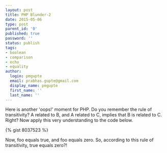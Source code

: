 ```yaml
---
layout: post
title: PHP Blunder-2
date: 2015-05-06
type: post
parent_id: '0'
published: true
password: ''
status: publish
tags:
- boolean
- comparison
- echo
- equality
author:
  login: pmgupte
  email: prabhas.gupte@gmail.com
  display_name: pmgupte
  first_name: ''
  last_name: ''
---
```

Here is another 'oops!' moment for PHP. Do you remember the rule of transitivity? A related to B, and A related to C, implies that B is related to C. Right? Now apply this very understanding to the code below.

{% gist 8037523 %}

Now, foo equals true, and foo equals zero. So, according to this rule of transitivity, true equals zero?!
